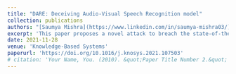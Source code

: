 ```yaml
---
title: "DARE: Deceiving Audio-Visual Speech Recognition model"
collection: publications
authors: "[Saumya Mishra](https://www.linkedin.com/in/saumya-mishra03/), <b>Anup Kumar Gupta</b>, and [Puneet Gupta](https://www.iiti.ac.in/people/~puneet/)"
excerpt: 'This paper proposes a novel attack to breach the state-of-the-art AVSR models by simultaneously deceiving the detection algorithm, with an attack success rate of 100%.'
date: 2021-11-28
venue: 'Knowledge-Based Systems'
paperurl: 'https://doi.org/10.1016/j.knosys.2021.107503'
# citation: 'Your Name, You. (2010). &quot;Paper Title Number 2.&quot; <i>Journal 1</i>. 1(2).'
---
```

<!-- This paper is about the number 2. The number 3 is left for future work. -->

<!-- [Download paper here](http://academicpages.github.io/files/paper2.pdf) -->

<!-- Recommended citation: Your Name, You. (2010). "Paper Title Number 2." <i>Journal 1</i>. 1(2). -->